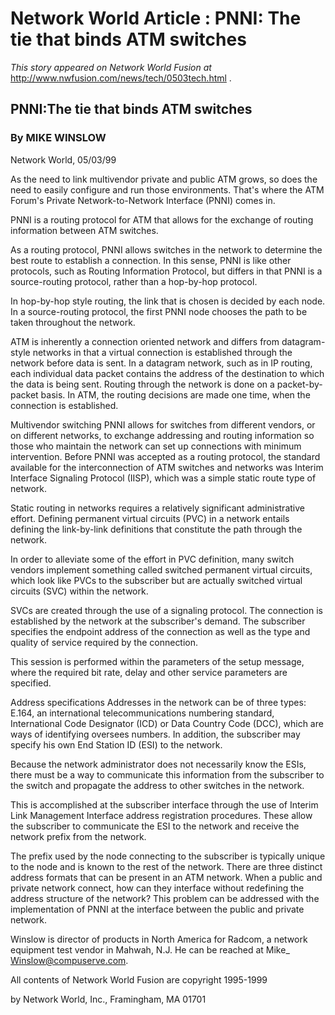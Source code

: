 # Network World Article : PNNI: The tie that binds ATM switches
*This story appeared on Network World Fusion at* http://www.nwfusion.com/news/tech/0503tech.html .

## PNNI:The tie that binds ATM switches
### By MIKE WINSLOW

Network World, 05/03/99

As the need to link multivendor private and public ATM grows, so does the need to easily configure and run those environments. That's where the ATM Forum's Private Network-to-Network Interface (PNNI) comes in.

PNNI is a routing protocol for ATM that allows for the exchange of routing information between ATM switches.

As a routing protocol, PNNI allows switches in the network to determine the best route to establish a connection. In this sense, PNNI is like other protocols, such as Routing Information Protocol, but differs in that PNNI is a source-routing protocol, rather than a hop-by-hop protocol.

In hop-by-hop style routing, the link that is chosen is decided by each node. In a source-routing protocol, the first PNNI node chooses the path to be taken throughout the network.

ATM is inherently a connection oriented network and differs from datagram-style networks in that a virtual connection is established through the network before data is sent. In a datagram network, such as in IP routing, each individual data packet contains the address of the destination to which the data is being sent. Routing through the network is done on a packet-by-packet basis. In ATM, the routing decisions are made one time, when the connection is established.

Multivendor switching
PNNI allows for switches from different vendors, or on different networks, to exchange addressing and routing information so those who maintain the network can set up connections with minimum intervention. Before PNNI was accepted as a routing protocol, the standard available for the interconnection of ATM switches and networks was Interim Interface Signaling Protocol (IISP), which was a simple static route type of network.

Static routing in networks requires a relatively significant administrative effort. Defining permanent virtual circuits (PVC) in a network entails defining the link-by-link definitions that constitute the path through the network.

In order to alleviate some of the effort in PVC definition, many switch vendors implement something called switched permanent virtual circuits, which look like PVCs to the subscriber but are actually switched virtual circuits (SVC) within the network.

SVCs are created through the use of a signaling protocol. The connection is established by the network at the subscriber's demand. The subscriber specifies the endpoint address of the connection as well as the type and quality of service required by the connection.

This session is performed within the parameters of the setup message, where the required bit rate, delay and other service parameters are specified.

Address specifications
Addresses in the network can be of three types: E.164, an international telecommunications numbering standard, International Code Designator (ICD) or Data Country Code (DCC), which are ways of identifying oversees numbers. In addition, the subscriber may specify his own End Station ID (ESI) to the network.

Because the network administrator does not necessarily know the ESIs, there must be a way to communicate this information from the subscriber to the switch and propagate the address to other switches in the network.

This is accomplished at the subscriber interface through the use of Interim Link Management Interface address registration procedures. These allow the subscriber to communicate the ESI to the network and receive the network prefix from the network.

The prefix used by the node connecting to the subscriber is typically unique to the node and is known to the rest of the network. There are three distinct address formats that can be present in an ATM network. When a public and private network connect, how can they interface without redefining the address structure of the network? This problem can be addressed with the implementation of PNNI at the interface between the public and private network.

Winslow is director of products in North America for Radcom, a network equipment test vendor in Mahwah, N.J. He can be reached at Mike_ Winslow@compuserve.com.

All contents of Network World Fusion are copyright 1995-1999

by Network World, Inc., Framingham, MA 01701